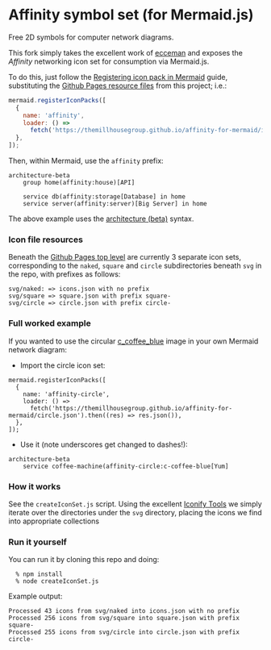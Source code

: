 # Affinity symbol set (for Mermaid.js)
Free 2D symbols for computer network diagrams. 

This fork simply takes the excellent work of [ecceman](https://github.com/ecceman/affinity) and exposes the *Affinity* networking icon set for consumption via Mermaid.js.

To do this, just follow the [Registering icon pack in Mermaid](https://mermaid.js.org/config/icons.html#registering-icon-pack-in-mermaid) guide, substituting the [Github Pages resource files](https://themillhousegroup.github.io/affinity-for-mermaid/) from this project; i.e.:

```javascript
mermaid.registerIconPacks([
  {
    name: 'affinity',
    loader: () =>
      fetch('https://themillhousegroup.github.io/affinity-for-mermaid/icons.json').then((res) => res.json()),
  },
]);
```

Then, within Mermaid, use the `affinity` prefix:

```
architecture-beta
    group home(affinity:house)[API]

    service db(affinity:storage[Database] in home
    service server(affinity:server)[Big Server] in home
```

The above example uses the [architecture (beta)](https://mermaid.js.org/syntax/architecture.html#groups) syntax.

### Icon file resources
Beneath the [Github Pages top level](https://themillhousegroup.github.io/affinity-for-mermaid/) are currently 3 separate icon sets, corresponding to the `naked`, `square` and `circle` subdirectories beneath `svg` in the repo, with prefixes as follows:
```
svg/naked: => icons.json with no prefix
svg/square => square.json with prefix square-
svg/circle => circle.json with prefix circle-
```

### Full worked example
If you wanted to use the circular [c_coffee_blue](svg/circle/blue/c_coffee_blue.svg) image in your own Mermaid network diagram:

* Import the circle icon set:

```
mermaid.registerIconPacks([
  {
    name: 'affinity-circle',
    loader: () =>
      fetch('https://themillhousegroup.github.io/affinity-for-mermaid/circle.json').then((res) => res.json()),
  },
]);
```

* Use it (note underscores get changed to dashes!):

```
architecture-beta
    service coffee-machine(affinity-circle:c-coffee-blue[Yum] 

```  


### How it works
See the `createIconSet.js` script. 
Using the excellent [Iconify Tools](https://iconify.design/docs/libraries/tools/import/directory.html) we simply iterate over the directories under the `svg` directory, placing the icons we find into appropriate collections

### Run it yourself

You can run it by cloning this repo and doing:

```
  % npm install
  % node createIconSet.js
```

Example output:

```
Processed 43 icons from svg/naked into icons.json with no prefix
Processed 256 icons from svg/square into square.json with prefix square-
Processed 255 icons from svg/circle into circle.json with prefix circle-

```



